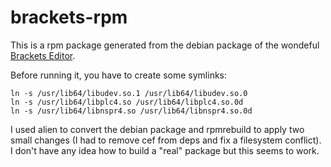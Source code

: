 brackets-rpm
============

This is a rpm package generated from the debian package of the wondeful [Brackets Editor](https://github.com/adobe/brackets).

Before running it, you have to create some symlinks:

	ln -s /usr/lib64/libudev.so.1 /usr/lib64/libudev.so.0
	ln -s /usr/lib64/libplc4.so /usr/lib64/libplc4.so.0d
	ln -s /usr/lib64/libnspr4.so /usr/lib64/libnspr4.so.0d

I used alien to convert the debian package and rpmrebuild to apply two small changes (I had to remove cef from deps and fix a filesystem conflict). I don't have any idea how to build a "real" package but this seems to work.

